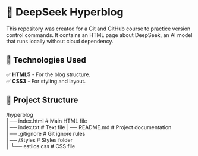 # 📝 DeepSeek Hyperblog

This repository was created for a Git and GitHub course to practice version control commands. It contains an HTML page about DeepSeek, an AI model that runs locally without cloud dependency.

## 📌 Technologies Used  
✅ **HTML5** - For the blog structure.  
✅ **CSS3** - For styling and layout.  
## 📂 Project Structure 

/hyperblog  
│── index.html       # Main HTML file  
│── index.txt        # Text file 
│── README.md        # Project documentation  
│── .gitignore       # Git ignore rules  
│── /Styles          # Styles folder  
│   └── estilos.css  # CSS file  
